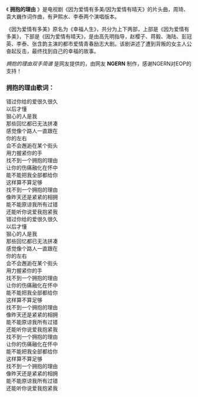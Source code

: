 

《 **拥抱的理由** 》是电视剧《因为爱情有多美/因为爱情有晴天》的片头曲，周琦、袁大巍作词作曲，有尹熙水、李泰两个演唱版本。

《因为爱情有多美》原名为《幸福人生》，共分为上下两部，上部是《因为爱情有多美》，下部是《因为爱情有晴天》，是由高先明指导，赵樱子、蒋毅、海陆、彭冠英、李泰、张含韵主演的都市爱情青春励志大剧。该剧讲述了遭到背叛的女主人公奋起反击，最终找到自己的幸福的故事。

_拥抱的理由双手简谱_ 是网友提供的，由网友 **NGERN** 制作，感谢NGERN对EOP的支持！

### 拥抱的理由歌词：

错过你给的爱很久很久  
以后才懂  
狠心的人是我  
那些回忆都已无法拼凑  
感觉像个路人一直跟在  
你的左右  
会不会邂逅在某个街头  
用力握紧你的手  
找不到一个拥抱的理由  
让你的伤痛融化在怀中  
能不能把我全部都给你  
这样算不算足够  
找不到一个拥抱的理由  
像昨天还是紧紧的相拥  
能不能原谅我所有过错  
还能听你说爱我抱紧我  
错过你给的爱很久很久  
以后才懂  
狠心的人是我  
那些回忆都已无法拼凑  
感觉像个路人一直跟在  
你的左右  
会不会邂逅在某个街头  
用力握紧你的手  
找不到一个拥抱的理由  
让你的伤痛融化在怀中  
能不能把我全部都给你  
这样算不算足够  
找不到一个拥抱的理由  
像昨天还是紧紧的相拥  
能不能原谅我所有过错  
还能听你说爱我抱紧我  
找不到一个拥抱的理由  
让你的伤痛融化在怀中  
能不能把我全部都给你  
这样算不算足够  
找不到一个拥抱的理由  
像昨天还是紧紧的相拥  
能不能原谅我所有过错  
还能听你说爱我抱紧我

